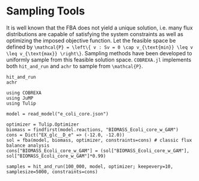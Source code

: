# Sampling Tools
It is well known that the FBA does not yield a unique solution, i.e. many flux distributions are capable of satisfying the system constraints as well as optimizing the imposed objective function. 
Let the feasible space be defined by ``\mathcal{P} = \left\{ v : Sv = 0 \cap v_{\text{min}} \leq v \leq v_{\text{max}} \right\}``. 
Sampling methods have been developed to uniformly sample from this feasible solution space. 
`COBREXA.jl` implements both `hit_and_run` and `achr` to sample from ``\mathcal{P}``.
```@docs
hit_and_run
achr
``` 
```@example sample
using COBREXA
using JuMP
using Tulip

model = read_model("e_coli_core.json")

optimizer = Tulip.Optimizer
biomass = findfirst(model.reactions, "BIOMASS_Ecoli_core_w_GAM")
cons = Dict("EX_glc__D_e" => (-12.0, -12.0))
sol = fba(model, biomass, optimizer, constraints=cons) # classic flux balance analysis
cons["BIOMASS_Ecoli_core_w_GAM"] = (sol["BIOMASS_Ecoli_core_w_GAM"], sol["BIOMASS_Ecoli_core_w_GAM"]*0.99)

samples = hit_and_run(100_000, model, optimizer; keepevery=10, samplesize=5000, constraints=cons)
```
